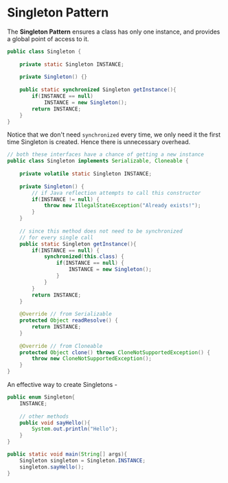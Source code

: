 # Singleton Pattern

The **Singleton Pattern** ensures a class has only one instance, and provides a global point of access to it.

```java
public class Singleton {
    
    private static Singleton INSTANCE;
    
    private Singleton() {}
    
    public static synchronized Singleton getInstance(){
        if(INSTANCE == null)
            INSTANCE = new Singleton();
        return INSTANCE;
    }
}
```

Notice that we don't need `synchronized` every time, we only need it the first time Singleton is created. Hence there is unnecessary overhead.

```java
// both these interfaces have a chance of getting a new instance
public class Singleton implements Serializable, Cloneable {
    
    private volatile static Singleton INSTANCE;
    
    private Singleton() {
        // if Java reflection attempts to call this constructor
        if(INSTANCE != null) {
            throw new IllegalStateException("Already exists!");
        }
    }
    
    // since this method does not need to be synchronized
    // for every single call
    public static Singleton getInstance(){
        if(INSTANCE == null) {
            synchronized(this.class) {
                if(INSTANCE == null) {
                    INSTANCE = new Singleton();
                }
            }
        }
        return INSTANCE;
    }
    
    @Override // from Serializable
    protected Object readResolve() {
        return INSTANCE;
    }
    
    @Override // from Cloneable
    protected Object clone() throws CloneNotSupportedException() {
        throw new CloneNotSupportedException();
    }
}
```

An effective way to create Singletons -

```java
public enum Singleton{
    INSTANCE;
    
    // other methods
    public void sayHello(){
        System.out.println("Hello");
    }
}

public static void main(String[] args){
    Singleton singleton = Singleton.INSTANCE;
    singleton.sayHello();
}
```
